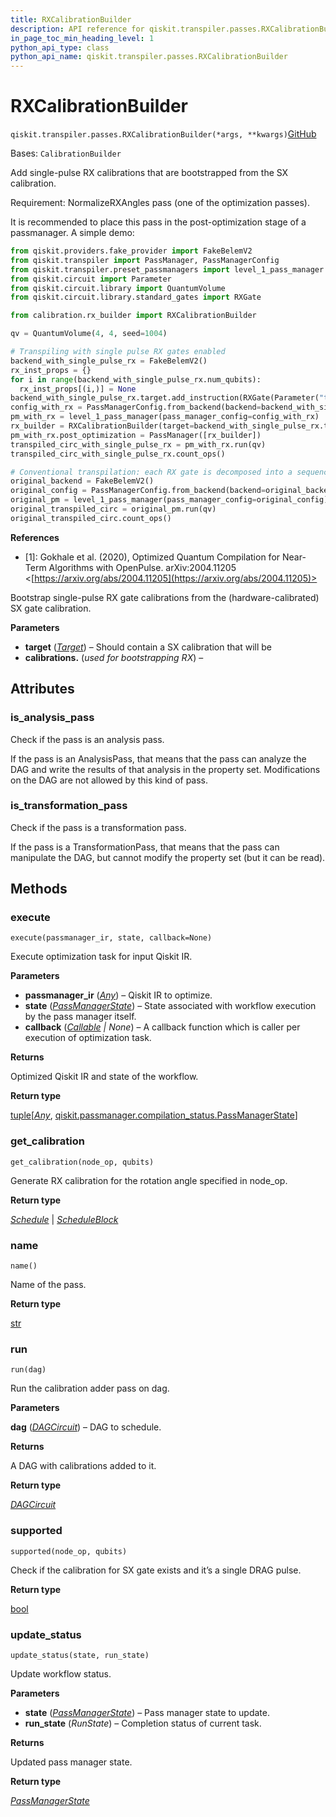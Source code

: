 ```yaml
---
title: RXCalibrationBuilder
description: API reference for qiskit.transpiler.passes.RXCalibrationBuilder
in_page_toc_min_heading_level: 1
python_api_type: class
python_api_name: qiskit.transpiler.passes.RXCalibrationBuilder
---
```


# RXCalibrationBuilder

<span id="qiskit.transpiler.passes.RXCalibrationBuilder" />

`qiskit.transpiler.passes.RXCalibrationBuilder(*args, **kwargs)`[GitHub](https://github.com/qiskit/qiskit/tree/stable/0.46/qiskit/transpiler/passes/calibration/rx_builder.py "view source code")

Bases: `CalibrationBuilder`

Add single-pulse RX calibrations that are bootstrapped from the SX calibration.

<Admonition title="Note" type="note">
  Requirement: NormalizeRXAngles pass (one of the optimization passes).
</Admonition>

It is recommended to place this pass in the post-optimization stage of a passmanager. A simple demo:

```python
from qiskit.providers.fake_provider import FakeBelemV2
from qiskit.transpiler import PassManager, PassManagerConfig
from qiskit.transpiler.preset_passmanagers import level_1_pass_manager
from qiskit.circuit import Parameter
from qiskit.circuit.library import QuantumVolume
from qiskit.circuit.library.standard_gates import RXGate

from calibration.rx_builder import RXCalibrationBuilder

qv = QuantumVolume(4, 4, seed=1004)

# Transpiling with single pulse RX gates enabled
backend_with_single_pulse_rx = FakeBelemV2()
rx_inst_props = {}
for i in range(backend_with_single_pulse_rx.num_qubits):
  rx_inst_props[(i,)] = None
backend_with_single_pulse_rx.target.add_instruction(RXGate(Parameter("theta")), rx_inst_props)
config_with_rx = PassManagerConfig.from_backend(backend=backend_with_single_pulse_rx)
pm_with_rx = level_1_pass_manager(pass_manager_config=config_with_rx)
rx_builder = RXCalibrationBuilder(target=backend_with_single_pulse_rx.target)
pm_with_rx.post_optimization = PassManager([rx_builder])
transpiled_circ_with_single_pulse_rx = pm_with_rx.run(qv)
transpiled_circ_with_single_pulse_rx.count_ops()

# Conventional transpilation: each RX gate is decomposed into a sequence with two SX gates
original_backend = FakeBelemV2()
original_config = PassManagerConfig.from_backend(backend=original_backend)
original_pm = level_1_pass_manager(pass_manager_config=original_config)
original_transpiled_circ = original_pm.run(qv)
original_transpiled_circ.count_ops()
```

**References**

*   \[1]: Gokhale et al. (2020), Optimized Quantum Compilation for Near-Term Algorithms with OpenPulse. arXiv:2004.11205 \<[https://arxiv.org/abs/2004.11205](https://arxiv.org/abs/2004.11205)>

Bootstrap single-pulse RX gate calibrations from the (hardware-calibrated) SX gate calibration.

**Parameters**

*   **target** ([*Target*](qiskit.transpiler.Target "qiskit.transpiler.Target")) – Should contain a SX calibration that will be
*   **calibrations.** (*used for bootstrapping RX*) –

## Attributes

<span id="qiskit.transpiler.passes.RXCalibrationBuilder.is_analysis_pass" />

### is\_analysis\_pass

Check if the pass is an analysis pass.

If the pass is an AnalysisPass, that means that the pass can analyze the DAG and write the results of that analysis in the property set. Modifications on the DAG are not allowed by this kind of pass.

<span id="qiskit.transpiler.passes.RXCalibrationBuilder.is_transformation_pass" />

### is\_transformation\_pass

Check if the pass is a transformation pass.

If the pass is a TransformationPass, that means that the pass can manipulate the DAG, but cannot modify the property set (but it can be read).

## Methods

### execute

<span id="qiskit.transpiler.passes.RXCalibrationBuilder.execute" />

`execute(passmanager_ir, state, callback=None)`

Execute optimization task for input Qiskit IR.

**Parameters**

*   **passmanager\_ir** ([*Any*](https://docs.python.org/3/library/typing.html#typing.Any "(in Python v3.12)")) – Qiskit IR to optimize.
*   **state** ([*PassManagerState*](qiskit.passmanager.PassManagerState "qiskit.passmanager.compilation_status.PassManagerState")) – State associated with workflow execution by the pass manager itself.
*   **callback** ([*Callable*](https://docs.python.org/3/library/collections.abc.html#collections.abc.Callable "(in Python v3.12)") *| None*) – A callback function which is caller per execution of optimization task.

**Returns**

Optimized Qiskit IR and state of the workflow.

**Return type**

[tuple](https://docs.python.org/3/library/stdtypes.html#tuple "(in Python v3.12)")\[[*Any*](https://docs.python.org/3/library/typing.html#typing.Any "(in Python v3.12)"), [qiskit.passmanager.compilation\_status.PassManagerState](qiskit.passmanager.PassManagerState "qiskit.passmanager.compilation_status.PassManagerState")]

### get\_calibration

<span id="qiskit.transpiler.passes.RXCalibrationBuilder.get_calibration" />

`get_calibration(node_op, qubits)`

Generate RX calibration for the rotation angle specified in node\_op.

**Return type**

[*Schedule*](qiskit.pulse.Schedule "qiskit.pulse.schedule.Schedule") | [*ScheduleBlock*](qiskit.pulse.ScheduleBlock "qiskit.pulse.schedule.ScheduleBlock")

### name

<span id="qiskit.transpiler.passes.RXCalibrationBuilder.name" />

`name()`

Name of the pass.

**Return type**

[str](https://docs.python.org/3/library/stdtypes.html#str "(in Python v3.12)")

### run

<span id="qiskit.transpiler.passes.RXCalibrationBuilder.run" />

`run(dag)`

Run the calibration adder pass on dag.

**Parameters**

**dag** ([*DAGCircuit*](qiskit.dagcircuit.DAGCircuit "qiskit.dagcircuit.dagcircuit.DAGCircuit")) – DAG to schedule.

**Returns**

A DAG with calibrations added to it.

**Return type**

[*DAGCircuit*](qiskit.dagcircuit.DAGCircuit "qiskit.dagcircuit.dagcircuit.DAGCircuit")

### supported

<span id="qiskit.transpiler.passes.RXCalibrationBuilder.supported" />

`supported(node_op, qubits)`

Check if the calibration for SX gate exists and it’s a single DRAG pulse.

**Return type**

[bool](https://docs.python.org/3/library/functions.html#bool "(in Python v3.12)")

### update\_status

<span id="qiskit.transpiler.passes.RXCalibrationBuilder.update_status" />

`update_status(state, run_state)`

Update workflow status.

**Parameters**

*   **state** ([*PassManagerState*](qiskit.passmanager.PassManagerState "qiskit.passmanager.compilation_status.PassManagerState")) – Pass manager state to update.
*   **run\_state** (*RunState*) – Completion status of current task.

**Returns**

Updated pass manager state.

**Return type**

[*PassManagerState*](qiskit.passmanager.PassManagerState "qiskit.passmanager.compilation_status.PassManagerState")

